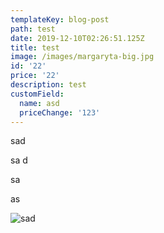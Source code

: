 ```yaml
---
templateKey: blog-post
path: test
date: 2019-12-10T02:26:51.125Z
title: test
image: /images/margaryta-big.jpg
id: '22'
price: '22'
description: test
customField:
  name: asd
  priceChange: '123'
---
```

sad 

sa d

sa 

as

 

![sad ](/images/informationstechnologie.svg "as da")
